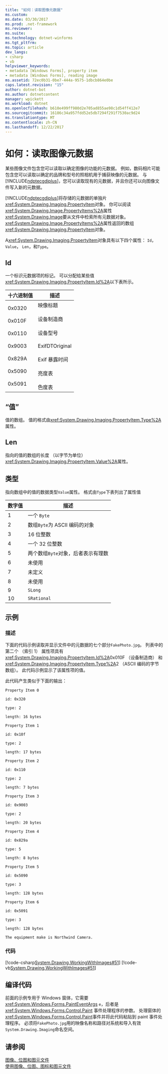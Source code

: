 ```yaml
---
title: "如何：读取图像元数据"
ms.custom: 
ms.date: 03/30/2017
ms.prod: .net-framework
ms.reviewer: 
ms.suite: 
ms.technology: dotnet-winforms
ms.tgt_pltfrm: 
ms.topic: article
dev_langs:
- csharp
- vb
helpviewer_keywords:
- metadata [Windows Forms], property item
- metadata [Windows Forms], reading image
ms.assetid: 72ec0b31-0be7-444a-9575-1dbcb864e0be
caps.latest.revision: "15"
author: dotnet-bot
ms.author: dotnetcontent
manager: wpickett
ms.workload: dotnet
ms.openlocfilehash: b610e499ff980d2e705ad855ae98c1d54ff412e7
ms.sourcegitcommit: 16186c34a957fdd52e5db7294f291f7530ac9d24
ms.translationtype: MT
ms.contentlocale: zh-CN
ms.lasthandoff: 12/22/2017
---
```

# <a name="how-to-read-image-metadata"></a>如何：读取图像元数据
某些图像文件包含您可以读取以确定图像的功能的元数据。 例如，数码相片可能包含您可以读取以确定的品牌和型号的照相机用于捕获映像的元数据。 与[!INCLUDE[ndptecgdiplus](../../../../includes/ndptecgdiplus-md.md)]，您可以读取现有的元数据，并且你还可以向图像文件写入新的元数据。  
  
 [!INCLUDE[ndptecgdiplus](../../../../includes/ndptecgdiplus-md.md)]将存储的元数据的单独片<xref:System.Drawing.Imaging.PropertyItem>对象。 你可以阅读<xref:System.Drawing.Image.PropertyItems%2A>属性<xref:System.Drawing.Image>要从文件中检索所有元数据对象。 <xref:System.Drawing.Image.PropertyItems%2A>属性返回的数组<xref:System.Drawing.Imaging.PropertyItem>对象。  
  
 A<xref:System.Drawing.Imaging.PropertyItem>对象具有以下四个属性： `Id`， `Value`， `Len`，和`Type`。  
  
## <a name="id"></a>Id  
 一个标识元数据项的标记。 可以分配给某些值<xref:System.Drawing.Imaging.PropertyItem.Id%2A>以下表所示。  
  
|十六进制值|描述|  
|-----------------------|-----------------|  
|0x0320<br /><br /> 0x010F<br /><br /> 0x0110<br /><br /> 0x9003<br /><br /> 0x829A<br /><br /> 0x5090<br /><br /> 0x5091|映像标题<br /><br /> 设备制造商<br /><br /> 设备型号<br /><br /> ExifDTOriginal<br /><br /> Exif 暴露时间<br /><br /> 亮度表<br /><br /> 色度表|  
  
## <a name="value"></a>“值”  
 值的数组。 值的格式由<xref:System.Drawing.Imaging.PropertyItem.Type%2A>属性。  
  
## <a name="len"></a>Len  
 指向的值的数组的长度 （以字节为单位）<xref:System.Drawing.Imaging.PropertyItem.Value%2A>属性。  
  
## <a name="type"></a>类型  
 指向数组中的值的数据类型`Value`属性。 格式由`Type`下表列出了属性值  
  
|数字值|描述|  
|-------------------|-----------------|  
|1|一个 `Byte`|  
|2|数组`Byte`为 ASCII 编码的对象|  
|3|16 位整数|  
|4|一个 32 位整数|  
|5|两个数组`Byte`对象，后者表示有理数|  
|6|未使用|  
|7|未定义|  
|8|未使用|  
|9|`SLong`|  
|10|`SRational`|  
  
## <a name="example"></a>示例  
  
### <a name="description"></a>描述  
 下面的代码示例读取并显示文件中的元数据的七个部分`FakePhoto.jpg`。 列表中的第二个 （索引 1） 属性项具有<xref:System.Drawing.Imaging.PropertyItem.Id%2A>0x010F （设备制造商） 和<xref:System.Drawing.Imaging.PropertyItem.Type%2A>2 （ASCII 编码的字节数组）。 此代码示例显示了该属性项的值。  
  
 此代码产生类似于下面的输出：  
  
 `Property Item 0`  
  
 `id: 0x320`  
  
 `type: 2`  
  
 `length: 16 bytes`  
  
 `Property Item 1`  
  
 `id: 0x10f`  
  
 `type: 2`  
  
 `length: 17 bytes`  
  
 `Property Item 2`  
  
 `id: 0x110`  
  
 `type: 2`  
  
 `length: 7 bytes`  
  
 `Property Item 3`  
  
 `id: 0x9003`  
  
 `type: 2`  
  
 `length: 20 bytes`  
  
 `Property Item 4`  
  
 `id: 0x829a`  
  
 `type: 5`  
  
 `length: 8 bytes`  
  
 `Property Item 5`  
  
 `id: 0x5090`  
  
 `type: 3`  
  
 `length: 128 bytes`  
  
 `Property Item 6`  
  
 `id: 0x5091`  
  
 `type: 3`  
  
 `length: 128 bytes`  
  
 `The equipment make is Northwind Camera.`  
  
### <a name="code"></a>代码  
 [!code-csharp[System.Drawing.WorkingWithImages#51](../../../../samples/snippets/csharp/VS_Snippets_Winforms/System.Drawing.WorkingWithImages/CS/Class1.cs#51)]
 [!code-vb[System.Drawing.WorkingWithImages#51](../../../../samples/snippets/visualbasic/VS_Snippets_Winforms/System.Drawing.WorkingWithImages/VB/Class1.vb#51)]  
  
## <a name="compiling-the-code"></a>编译代码  
 前面的示例专用于 Windows 窗体，它需要 <xref:System.Windows.Forms.PaintEventArgs> `e`，后者是 <xref:System.Windows.Forms.Control.Paint> 事件处理程序的参数。 处理窗体的<xref:System.Windows.Forms.Control.Paint>事件并将此代码粘贴到 paint 事件处理程序。 必须将`FakePhoto.jpg`用的映像名称和路径对系统和导入有效`System.Drawing.Imaging`命名空间。  
  
## <a name="see-also"></a>请参阅  
 [图像、位图和图元文件](../../../../docs/framework/winforms/advanced/images-bitmaps-and-metafiles.md)  
 [使用图像、位图、图标和图元文件](../../../../docs/framework/winforms/advanced/working-with-images-bitmaps-icons-and-metafiles.md)
